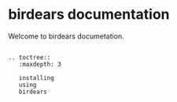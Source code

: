 # birdears documentation

Welcome to birdears documetation.

```eval_rst

.. toctree::
   :maxdepth: 3

   installing
   using
   birdears
```
